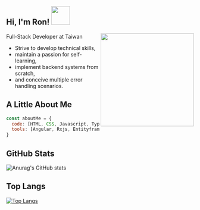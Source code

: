 <h2> Hi, I'm Ron! 
  <img src="https://firebasestorage.googleapis.com/v0/b/ronweb-87615.appspot.com/o/68747470733a2f2f6d656469612e74656e6f722e636f6d2f39486d397674484e38673841414141432f636861726d616465722d65766f6c7574696f6e2e676966.gif?alt=media&token=879e4b4f-f2bd-4676-983f-d6a82344f621" width="50">
</h2>

<img align='right' src="https://firebasestorage.googleapis.com/v0/b/ronweb-87615.appspot.com/o/dev-ops-gif-dr.gif?alt=media&token=b1b99937-cc04-4b75-8886-b7d88909bce1" width="250">
<div>
  <p>Full-Stack Developer at Taiwan</p>
  <ul>
    <li>Strive to develop technical skills,</li>
    <li>maintain a passion for self-learning,</li>
    <li>implement backend systems from scratch,</li>
    <li>and conceive multiple error handling scenarios.</li>
  </ul>
</div>

## A Little About Me

```javascript
const aboutMe = {
  code: [HTML, CSS, Javascript, Typescript, C#],
  tools: [Angular, Rxjs, Entityframework, Docker, MsSql]
}
```
## GitHub Stats
![Anurag's GitHub stats](https://readmestats.999857.xyz/api?username=pzps94038&show_icons=true&theme=tokyonight)
## Top Langs
[![Top Langs](https://github-readme-stats.vercel.app/api/top-langs/?username=pzps94038&theme=tokyonight)](https://github.com/anuraghazra/github-readme-stats)
